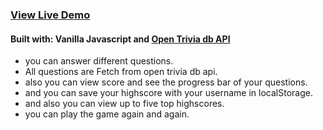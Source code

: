 ### [View Live Demo](https://quick-quiz-three.vercel.app/game.html)

#### Built with: Vanilla Javascript and [Open Trivia db API](https://opentdb.com/)
- you can answer different questions.
- All questions are Fetch from open trivia db api.
- also you can view score and see the progress bar of your questions.
- and you can save your highscore with your username in localStorage.
- and also you can view up to five top highscores.
- you can play the game again and again.
